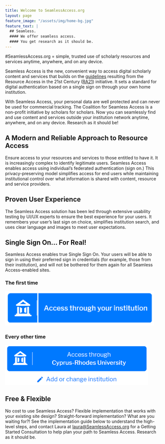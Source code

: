 ```yaml
---
title: Welcome to SeamlessAccess.org
layout: page
feature_image: "/assets/img/home-bg.jpg"
feature_text: |
  ## Seamless.
  #### We offer seamless access.
  #### You get research as it should be.
---
```


#SeamlessAccess.org = simple, trusted use of scholarly resources and services anytime, anywhere, and on any device.

Seamless Access is the new, convenient way to access digital scholarly content and services that builds on the [guidelines](https://www.niso.org/publications/rp-27-2019-ra21) resulting from the Resource Access in the 21st Century ([RA21](https://ra21.org)) initiative. It sets a standard for digital authentication based on a single sign on through your own home institution.

With Seamless Access, your personal data are well protected and can never be used for commercial tracking. The Coalition for Seamless Access is a non-profit initiative by scholars for scholars.
Now you can seamlessly find and use content and services outside your institution network anytime, anywhere, and on any device. Research as it should be!

## A Modern and Reliable Approach to Resource Access
Ensure access to your resources and services to those entitled to have it. It is increasingly complex to identify legitimate users. Seamless Access enables access using individual’s federated authentication (sign on.) This privacy-preserving model simplifies access for end users while maintaining institutional control over what information is shared with content, resource and service providers.

## Proven User Experience
The Seamless Access solution has been led through extensive usability testing by UI/UX experts to ensure the best experience for your users. It remembers your user’s last sign on choice, simplifies institution search, and uses clear language and images to meet user expectations. 

## Single Sign On… For Real!
Seamless Access enables true Single Sign On. Your users will be able to sign in using their preferred sign in credentials (for example, those from their institution), and will not be bothered for them again for all Seamless Access-enabled sites.

### The first time
![Call to Action button](CTA-button.png)

### Every other time
![Assigned Action button](Active-Button.png)

## Free & Flexible
No cost to use Seamless Access? Flexible implementation that works with your existing site design? Straight-forward implementation? What are you waiting for?! See the implementation guide below to understand the high-level steps, and contact Laura at laura@SeamlessAccess.org for a Getting Started Consultation to help plan your path to Seamless Access. Research as it should be.




